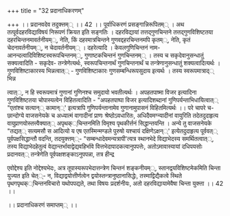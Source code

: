 +++
title = "32 प्रदानाधिकरणम्"

+++
।। प्रदानवदेव तदुक्त्तम्् ।। 42 ।। पूर्वाधिकरणं प्रसङ्गान्निरूपितम्् । अथ तत्पूर्वदहरविद्याविषयं निरूपणं क्रियत इति सङ्गतिः । दहरविद्यायां तत्तद्गुणचिन्तने तत्तद्गुणविशिष्टतया दहरचिन्तनमावर्तनीयम््, नेति, किं दहरमात्रचिन्तने गुणवद्दहरचिन्तनमपि कृतम््, नेति, कृतं चेदनावर्तनीयम््, न चेदावर्तनीयम्् । दहरेत्यादि । केवलगुणिचिन्तनं नाम- आनन्दत्वादिविशिष्टस्वरूपचिन्तनम््, गुणाष्टकचिन्तनं गुणचिन्तनम्् । तस्य च सकृदेवानुसन्धातुं सक्यत्वादिति - सकृदेव- तन्त्रेणेत्यर्थः, स्वरूपचिन्तनार्थं गुणचिन्तनार्थं च तन्त्रेणानुसन्धातुं शक्यत्वादित्यर्थः । गुणविशिष्टाकारस्य भिन्नत्वात्् - गुणविशिष्टाकारः गुणसम्बन्धिरूपसुदाय इत्यर्थः । तस्य स्वरूपमात्राद्् भिन्न

त्वात््, न हि स्वरूपमात्रं गुणानां गुणिनश्च समुदायो भवतीत्यर्थः । अपहतपाष्मा विजर इत्यादिना गुणविशिष्टतया चोपास्यत्वेन विहितत्वादिति - "अपहतपाष्पा विजर इत्यादिशब्दानां गुणिपर्यन्ताभिधायित्वात्् "एतांश्च सत्यान्् कामान््' इत्यत्रापि गुणिपर्यन्तानामेव गुणानामुपासनं विहितमित्यर्थः ।। परे चापरे च- छान्दोग्ये वाजसनेयके च अध्यात्मं वागादीनां प्राणः श्रेष्ठोऽवधारितः, अधिदैवमग्न्यादीनां वायुरिति तदेतदुदाहृत्य वायुप्राणयोस्तत्त्वैक्यात्् अपृथक््चिन्तनमिति विमृश्य पृथकीर्त्तनं सिद्धान्तयन्ति । अन्ये तु वाजसनेयके "तद्यत्् सत्यमसौ स आदित्यो य एष एतस्मिन्मण्डले पुरुषो यश्चायं दक्षिणेऽक्षन््' इत्येतदुदाहृत्य पूर्ववत्् पूर्वपक्षसिद्धान्तौ वदन्ति, तदयुक्त्तम््- "सम्बन्धादेवमन्यत्रापी'त्यत्र स्थानभेदे विद्याभेदस्य समर्थितत्वात््, तस्य विद्याभेदहेतुत्वं वेद्यान्तर्भावाद्वेद्यवहिर्भावे वित्तभेदापादकत्वानुपपत्तेः, अतोऽमावास्यायां दधिपयसोः प्रदानवत्् तन्त्रेणेति पूर्वपक्षशङ्काऽनुपपन्ना, तत्र हीन्द्र

एवोद्देश्य इति नोद्देश्यभेदः, अत्र तूपास्यरूपभेदात्तन्त्रेण चिन्तनं शङ्कनीयम््, स्तानद्वयविशिष्टमेकमिति चिन्ता युज्यत इति चेत््- न, विद्याद्वयोत्तीर्णत्वेन द्वयोस्तन्त्रानुष्ठानासिद्धेः, तस्माद्विद्यैकत्वे स्थिते पृथगपृथक््चिन्तनविचारो यथोपपद्यते, तथा विषयः प्रदर्शनीयः, अतो दहरविद्यायामेवैषा चिन्ता युक्त्ता ।। 42 ।।

।। प्रदानाधिकरणं समाप्तम्् ।।

